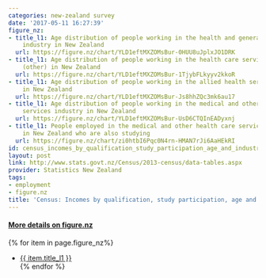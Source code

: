 ```yaml
---
categories: new-zealand survey
date: '2017-05-11 16:27:39'
figure_nz:
- title_l1: Age distribution of people working in the health and general insurance
    industry in New Zealand
  url: https://figure.nz/chart/YLD1eftMXZOMsBur-0HUU8uJplxJO1DRK
- title_l1: Age distribution of people working in the health care services industry
    (other) in New Zealand
  url: https://figure.nz/chart/YLD1eftMXZOMsBur-1TjybFLkyyv2kkoR
- title_l1: Age distribution of people working in the allied health services industry
    in New Zealand
  url: https://figure.nz/chart/YLD1eftMXZOMsBur-Js8hhZQc3mk6au17
- title_l1: Age distribution of people working in the medical and other health care
    services industry in New Zealand
  url: https://figure.nz/chart/YLD1eftMXZOMsBur-UsD6CTQInEADyxnj
- title_l1: People employed in the medical and other health care services industry
    in New Zealand who are also studying
  url: https://figure.nz/chart/zi0htbI6Pqc0N4rn-HMAN7rJi6AaHEkRI
id: census_incomes_by_qualification_study_participation_age_and_industry_2013
layout: post
link: http://www.stats.govt.nz/Census/2013-census/data-tables.aspx
provider: Statistics New Zealand
tags:
- employment
- figure.nz
title: 'Census: Incomes by qualification, study participation, age and industry 2013'
---
```


<h4><u> More details on figure.nz</u></h4>
{% for item in page.figure_nz%}
<ul class="post-list-l2">
    <li><a href="{{ item.url }}">{{ item.title_l1 }}</a></li>
{% endfor %}
</ul>